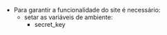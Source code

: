* Para garantir a funcionalidade do site é necessário:
	* setar as variáveis de ambiente:
		* secret_key
